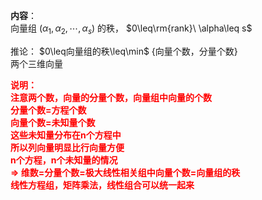 **内容**：  
向量组 $(\alpha_1,\alpha_2,\cdots,\alpha_s)$ 的秩， $0\leq\rm{rank}\ \alpha\leq s$   
  
推论： $0\leq向量组的秩\leq\min$ {向量个数，分量个数}  
两个三维向量  
  
<font color=red>**说明：  
注意两个数，向量的分量个数，向量组中向量的个数  
分量个数=方程个数  
向量个数=未知量个数  
这些未知量分布在n个方程中  
所以列向量明显比行向量方便  
n个方程，n个未知量的情况  
 $\Rightarrow$ 维数=分量个数=极大线性相关组中向量个数=向量组的秩  
线性方程组，矩阵乘法，线性组合可以统一起来**</font>  

